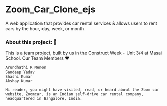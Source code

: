# Zoom_Car_Clone_ejs
A web application that provides car rental services &amp; allows users to rent cars by the hour, day, week, or month.
<h3>About this project: 🙌</h3>
This is a team project, built by us in the Construct Week - Unit 3/4 at Masai School.
Our Team Members ❤️

    Arundhathi R Menon
    Sandeep Yadav
    Shashi Kumar
    Akshay Kumar
    
    Hi reader, you might have visited, read, or heard about the Zoom car website, Zoomcar, is an Indian self-drive car rental company, headquartered in Bangalore, India.
